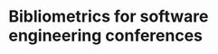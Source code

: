 Bibliometrics for software engineering conferences
==============================================================

